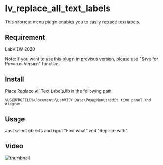 # lv_replace_all_text_labels
This shortcut menu plugin enables you to easily replace text labels.

## Requirement
LabVIEW 2020

Note: If you want to use this plugin in previous version, please use "Save for Previous Version" function.

## Install
Place Replace All Text Labels.llb in the following path.

`%USERPROFILE%\Documents\LabVIEW Data\PopupMenus\edit time panel and diagram`

## Usage
Just select objects and input "Find what" and "Replace with".

## Video
[![thumbnail](https://pbs.twimg.com/ext_tw_video_thumb/1270458400426438656/pu/img/WBtcR7POznCLNJ-n.jpg)](https://twitter.com/m_iidas/status/1270459598084820992)
